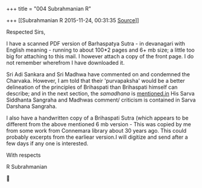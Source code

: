 +++
title = "004 Subrahmanian R"

+++
[[Subrahmanian R	2015-11-24, 00:31:35 [Source](https://groups.google.com/g/samskrita/c/IEBJpKHQ1kA)]]



Respected Sirs,

I have a scanned PDF version of Barhaspatya Sutra - in devanagari with English meaning - running to about 100\*2 pages and 6+ mb size; a little too big for attaching to this mail. I however attach a copy of the front page. I do not remember wherefrom I have downloaded it.

  

Sri Adi Sankara and Sri Madhwa have commented on and condemned the Charvaka. However, I am told that their 'purvapaksha' would be a better delineation of the principles of Brihaspati than Brihaspati himself can describe; and in the next section, the *samadhana* is [mentioned.in](http://mentioned.in) His Sarva Siddhanta Sangraha and Madhwas comment/ criticism is contained in Sarva Darshana Sangraha.

  

I also have a handwritten copy of a Brihaspati Sutra (which appears to be different from the above mentioned 6 mb version - This was copied by me from some work from Connemara library about 30 years ago. This could probably excerpts from the earliear version.I will digitize and send after a few days if any one is interested.

  

With respects

R Subrahmanian

  

  




